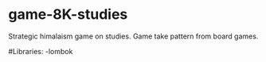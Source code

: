 # game-8K-studies
Strategic himalaism game on studies.
Game take pattern from board games.

#Libraries:
-lombok
